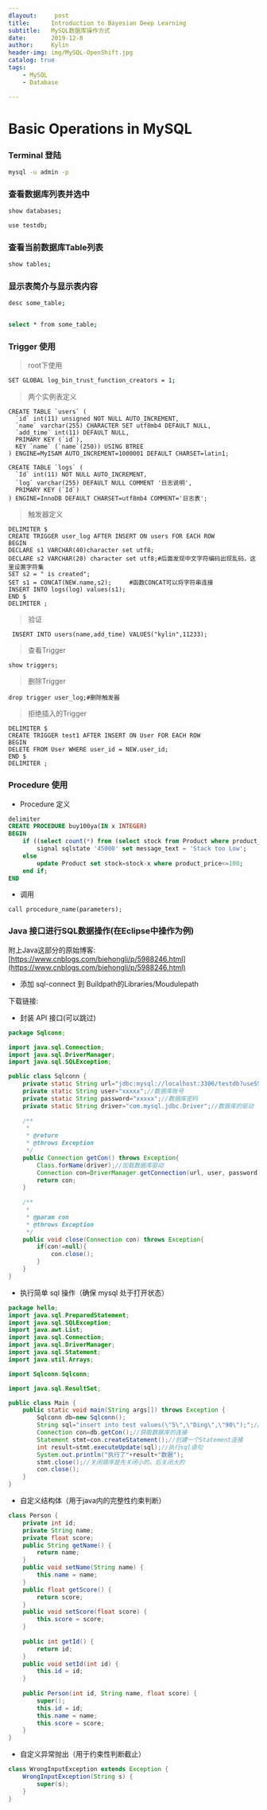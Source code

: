 ```yaml
---
dlayout:     post
title:      Introduction to Bayesian Deep Learning
subtitle:   MySQL数据库操作方式
date:       2019-12-8
author:     Kylin
header-img: img/MySQL-OpenShift.jpg
catalog: true
tags:
    - MySQL
    - Database

---
```




# Basic Operations in MySQL



### Terminal 登陆

```bash
mysql -u admin -p
```



### 查看数据库列表并选中

```bash
show databases;

use testdb;
```



### 查看当前数据库Table列表

```bash
show tables;
```



### 显示表简介与显示表内容

```bash
desc some_table;


select * from some_table;
```



### Trigger 使用

> root下使用

```bash
SET GLOBAL log_bin_trust_function_creators = 1;
```

> 两个实例表定义

```
CREATE TABLE `users` (
  `id` int(11) unsigned NOT NULL AUTO_INCREMENT,
  `name` varchar(255) CHARACTER SET utf8mb4 DEFAULT NULL,
  `add_time` int(11) DEFAULT NULL,
  PRIMARY KEY (`id`),
  KEY `name` (`name`(250)) USING BTREE
) ENGINE=MyISAM AUTO_INCREMENT=1000001 DEFAULT CHARSET=latin1;

CREATE TABLE `logs` (
  `Id` int(11) NOT NULL AUTO_INCREMENT,
  `log` varchar(255) DEFAULT NULL COMMENT '日志说明',
  PRIMARY KEY (`Id`)
) ENGINE=InnoDB DEFAULT CHARSET=utf8mb4 COMMENT='日志表';
```

> 触发器定义

```
DELIMITER $
CREATE TRIGGER user_log AFTER INSERT ON users FOR EACH ROW
BEGIN
DECLARE s1 VARCHAR(40)character set utf8;
DECLARE s2 VARCHAR(20) character set utf8;#后面发现中文字符编码出现乱码，这里设置字符集
SET s2 = " is created";
SET s1 = CONCAT(NEW.name,s2);     #函数CONCAT可以将字符串连接
INSERT INTO logs(log) values(s1);
END $
DELIMITER ;
```

> 验证

```
 INSERT INTO users(name,add_time) VALUES("kylin",11233);
```

> 查看Trigger

```
show triggers;
```

> 删除Trigger

```
drop trigger user_log;#删除触发器
```

> 拒绝插入的Trigger

```mysql
DELIMITER $
CREATE TRIGGER test1 AFTER INSERT ON User FOR EACH ROW
BEGIN
DELETE FROM User WHERE user_id = NEW.user_id;
END $
DELIMITER ;
```



### Procedure 使用

- Procedure 定义

```sql
delimiter 
CREATE PROCEDURE buy100ya(IN x INTEGER)
BEGIN
    if ((select count(*) from (select stock from Product where product_price<=100)AS temp where stock<x)!=0) THEN
        signal sqlstate '45000' set message_text = 'Stack too Low';
	else
        update Product set stock=stock-x where product_price<=100;
    end if;
END
```

- 调用

```mysql
call procedure_name(parameters);
```



### Java 接口进行SQL数据操作(在Eclipse中操作为例)

附上Java这部分的原始博客: [https://www.cnblogs.com/biehongli/p/5988246.html](https://www.cnblogs.com/biehongli/p/5988246.html)

- 添加 sql-connect 到 Buildpath的Libraries/Moudulepath

下载链接: 

- 封装 API 接口(可以跳过)

```java
package Sqlconn;

import java.sql.Connection;
import java.sql.DriverManager;
import java.sql.SQLException;

public class Sqlconn {
	private static String url="jdbc:mysql://localhost:3306/testdb?useSSL=false";//生命数据库的url(地址)
    private static String user="xxxxx";//数据库账号
    private static String password="xxxxx";//数据库密码
    private static String driver="com.mysql.jdbc.Driver";//数据库的驱动
    
    /**
     * 
     * @return
     * @throws Exception
     */
    public Connection getCon() throws Exception{
        Class.forName(driver);//加载数据库驱动
        Connection con=DriverManager.getConnection(url, user, password);
        return con;
    }
    
    /**
     * 
     * @param con
     * @throws Exception
     */
    public void close(Connection con) throws Exception{
        if(con!=null){
            con.close();
        }    
    }
}
```

- 执行简单 sql 操作（确保 mysql 处于打开状态）

```java
package hello;
import java.sql.PreparedStatement;
import java.sql.SQLException;
import java.awt.List;
import java.sql.Connection;
import java.sql.DriverManager; 
import java.sql.Statement;
import java.util.Arrays;

import Sqlconn.Sqlconn;

import java.sql.ResultSet;

public class Main {  
	public static void main(String args[]) throws Exception {  
    	Sqlconn db=new Sqlconn();
        String sql="insert into test values(\"5\",\"Ding\",\"90\");";//生成一条sql语句
        Connection con=db.getCon();//获取数据库的连接
        Statement stmt=con.createStatement();//创建一个Statement连接
        int result=stmt.executeUpdate(sql);//执行sql语句
        System.out.println("执行了"+result+"数据");
        stmt.close();//关闭顺序是先关闭小的，后关闭大的
        con.close();
	}
}  
```

- 自定义结构体（用于java内的完整性约束判断）

```java
class Person {
    private int id;
    private String name;
    private float score;
    public String getName() {
        return name;
    }
    public void setName(String name) {
        this.name = name;
    }
    public float getScore() {
        return score;
    }
    public void setScore(float score) {
        this.score = score;
    }
    
    public int getId() {
        return id;
    }
    public void setId(int id) {
        this.id = id;
    }
    
    public Person(int id, String name, float score) {
        super();
        this.id = id;
        this.name = name;
        this.score = score;
    } 
}
```

- 自定义异常抛出（用于约束性判断截止）

```java
class WrongInputException extends Exception { 
    WrongInputException(String s) {
        super(s);
    }
}
```

